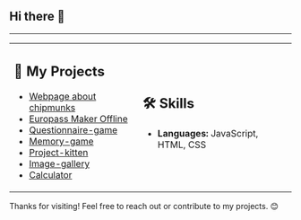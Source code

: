 ## Hi there 👋
---

<table>
  <tr>
    <td>
      <h2>🚀 My Projects</h2>
      <ul>
        <li><a href="https://kostassliazas.github.io/burundukas/">Webpage about chipmunks</a></li>
        <li><a href="https://kostassliazas.github.io/Europass-Maker-Offline/">Europass Maker Offline</a></li>
        <li><a href="https://kostassliazas.github.io/project-k/games/questionnaire/">Questionnaire-game</a></li>
        <li><a href="https://kostassliazas.github.io/memory-game2.github.io/">Memory-game</a></li>
        <li><a href="https://kostassliazas.github.io/project-k">Project-kitten</a></li>
        <li><a href="https://kostassliazas.github.io/gallery/">Image-gallery</a></li>
        <li><a href="https://kostassliazas.github.io/calculator/">Calculator</a></li>
      </ul>
    </td>
    <td>
      <h2>🛠️ Skills</h2>
      <ul>
        <li><b>Languages:</b> JavaScript, HTML, CSS</li>
      </ul>
    </td>
  </tr>
</table>
  
Thanks for visiting! Feel free to reach out or contribute to my projects. 😊
